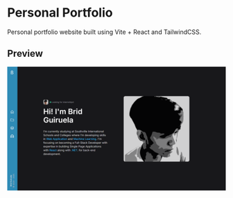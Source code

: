 # Personal Portfolio

Personal portfolio website built using Vite + React and TailwindCSS.

## Preview

![preview](https://github.com/WideBirb/personal-portfolio/blob/main/public/images/demo-pic.png)

